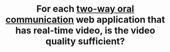 ---
title: For each [two-way oral communication](#two-way-oral-communication-web-application) web application that has real-time video, is the video quality sufficient?
---